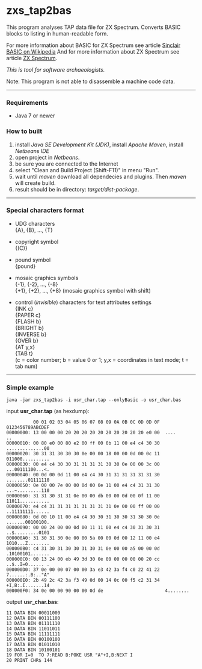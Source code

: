 
zxs_tap2bas
===========

This program analyses TAP data file for ZX Spectrum. Converts BASIC blocks to listing in human-readable form. 

For more information about BASIC for ZX Spectrum see article
[Sinclair BASIC on Wikipedia](https://en.wikipedia.org/wiki/Sinclair_BASIC)
And for more information about ZX Spectrum see article
[ZX Spectrum](https://en.wikipedia.org/wiki/ZX_Spectrum).

*This is tool for software archaeologists.*

Note: This program is not able to disassemble a machine code data.


-----

### Requirements
- Java 7 or newer

### How to built
1. install *Java SE Development Kit (JDK)*, install *Apache Maven*, install *Netbeans IDE*
2. open project in *Netbeans*.
3. be sure you are connected to the Internet
4. select "Clean and Build Project (Shift-F11)" in menu "Run".
5. wait until *maven* download all dependecies and plugins. Then *maven* will create build.
6. result should be in directory: *target/dist-package*.

-----

### Special characters format

* UDG characters<br>{A}, {B}, ..., {T}

* copyright symbol<br>{(C)}

* pound symbol<br>{pound}

* mosaic graphics symbols<br>{-1}, {-2}, ..., {-8}<br>{+1}, {+2}, ..., {+8}   (mosaic graphics symbol with shift)

* control (*invisible*) characters for text attributes settings
<br>{INK c}
<br>{PAPER c}
<br>{FLASH b}
<br>{BRIGHT b}
<br>{INVERSE b}
<br>{OVER b}
<br>{AT y,x}
<br>{TAB t}
<br>(c = color number; b = value 0 or 1; y,x = coordinates in text mode; t = tab num)

-----

### Simple example

    java -jar zxs_tap2bas -i usr_char.tap --onlyBasic -o usr_char.bas


input **usr_char.tap** (as hexdump):

```
          00 01 02 03 04 05 06 07 08 09 0A 0B 0C 0D 0D 0F  0123456789ABCDEF
00000000: 13 00 00 00 20 20 20 20 20 20 20 20 20 20 e0 00  ....          ..
00000010: 00 80 e0 00 80 e2 00 ff 00 0b 11 00 e4 c4 30 30  ..............00
00000020: 30 31 31 30 30 30 0e 00 00 18 00 00 0d 00 0c 11  011000..........
00000030: 00 e4 c4 30 30 31 31 31 31 30 30 0e 00 00 3c 00  ...00111100...<.
00000040: 00 0d 00 0d 11 00 e4 c4 30 31 31 31 31 31 31 30  ........01111110
00000050: 0e 00 00 7e 00 00 0d 00 0e 11 00 e4 c4 31 31 30  ...~.........110
00000060: 31 31 30 31 31 0e 00 00 db 00 00 0d 00 0f 11 00  11011...........
00000070: e4 c4 31 31 31 31 31 31 31 31 0e 00 00 ff 00 00  ..11111111......
00000080: 0d 00 10 11 00 e4 c4 30 30 31 30 30 31 30 30 0e  .......00100100.
00000090: 00 00 24 00 00 0d 00 11 11 00 e4 c4 30 31 30 31  ..$.........0101
000000A0: 31 30 31 30 0e 00 00 5a 00 00 0d 00 12 11 00 e4  1010...Z........
000000B0: c4 31 30 31 30 30 31 30 31 0e 00 00 a5 00 00 0d  .10100101.......
000000C0: 00 13 24 00 eb 49 3d 30 0e 00 00 00 00 00 20 cc  ..$..I=0...... .
000000D0: 37 0e 00 00 07 00 00 3a e3 42 3a f4 c0 22 41 22  7......:.B:.."A"
000000E0: 2b 49 2c 42 3a f3 49 0d 00 14 0c 00 f5 c2 31 34  +I,B:.I.......14
000000F0: 34 0e 00 00 90 00 00 0d de                       4........
```

output **usr_char.bas**:

```basic
11 DATA BIN 00011000
12 DATA BIN 00111100
13 DATA BIN 01111110
14 DATA BIN 11011011
15 DATA BIN 11111111
16 DATA BIN 00100100
17 DATA BIN 01011010
18 DATA BIN 10100101
19 FOR I=0  TO 7:READ B:POKE USR "A"+I,B:NEXT I
20 PRINT CHR$ 144
```

